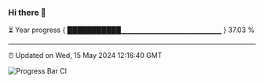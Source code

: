 ### Hi there 👋

⏳ Year progress { ███████████▁▁▁▁▁▁▁▁▁▁▁▁▁▁▁▁▁▁▁ } 37.03 %

---

⏰ Updated on Wed, 15 May 2024 12:16:40 GMT

![Progress Bar CI](https://github.com/Shyam-Makwana/GitHub-Actions-Demo/workflows/Progress%20Bar%20CI/badge.svg)
